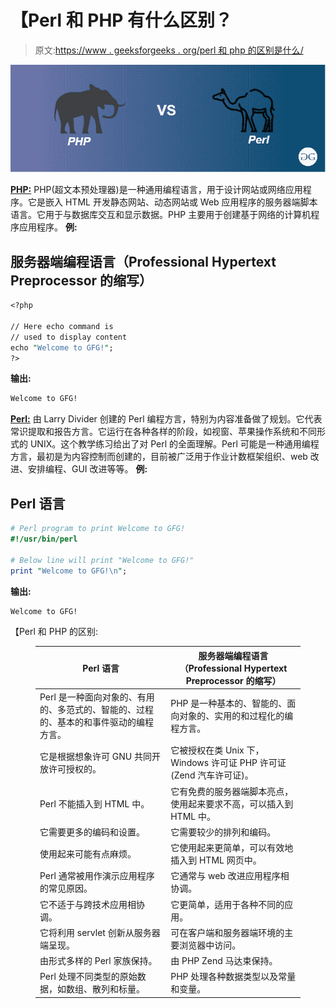 # 【Perl 和 PHP 有什么区别？

> 原文:[https://www . geeksforgeeks . org/perl 和 php 的区别是什么/](https://www.geeksforgeeks.org/what-is-the-difference-between-perl-and-php/)

![](img/b620090a98c133003fed3b732cc68042.png)

[**PHP:**](https://www.geeksforgeeks.org/php-introduction/) PHP(超文本预处理器)是一种通用编程语言，用于设计网站或网络应用程序。它是嵌入 HTML 开发静态网站、动态网站或 Web 应用程序的服务器端脚本语言。它用于与数据库交互和显示数据。PHP 主要用于创建基于网络的计算机程序应用程序。
**例:**

## 服务器端编程语言（Professional Hypertext Preprocessor 的缩写）

```perl
<?php

// Here echo command is
// used to display content
echo "Welcome to GFG!";
?>
```

**输出:**

```perl
Welcome to GFG!

```

[**Perl:**](https://www.geeksforgeeks.org/introduction-to-perl/) 由 Larry Divider 创建的 Perl 编程方言，特别为内容准备做了规划。它代表常识提取和报告方言。它运行在各种各样的阶段，如视窗、苹果操作系统和不同形式的 UNIX。这个教学练习给出了对 Perl 的全面理解。Perl 可能是一种通用编程方言，最初是为内容控制而创建的，目前被广泛用于作业计数框架组织、web 改进、安排编程、GUI 改进等等。
**例:**

## Perl 语言

```perl
# Perl program to print Welcome to GFG!
#!/usr/bin/perl

# Below line will print "Welcome to GFG!"
print "Welcome to GFG!\n";
```

**输出:**

```perl
Welcome to GFG!

```

【Perl 和 PHP 的区别:

<figure class="table">

| Perl 语言 | 服务器端编程语言（Professional Hypertext Preprocessor 的缩写） |
| --- | --- |
| Perl 是一种面向对象的、有用的、多范式的、智能的、过程的、基本的和事件驱动的编程方言。 | PHP 是一种基本的、智能的、面向对象的、实用的和过程化的编程方言。 |
| 它是根据想象许可 GNU 共同开放许可授权的。 | 它被授权在类 Unix 下，Windows 许可证 PHP 许可证(Zend 汽车许可证)。 |
| Perl 不能插入到 HTML 中。 | 它有免费的服务器端脚本亮点，使用起来要求不高，可以插入到 HTML 中。 |
| 它需要更多的编码和设置。 | 它需要较少的排列和编码。 |
| 使用起来可能有点麻烦。 | 它使用起来更简单，可以有效地插入到 HTML 网页中。 |
| Perl 通常被用作演示应用程序的常见原因。 | 它通常与 web 改进应用程序相协调。 |
| 它不适于与跨技术应用相协调。 | 它更简单，适用于各种不同的应用。 |
| 它将利用 servlet 创新从服务器端呈现。 | 可在客户端和服务器端环境的主要浏览器中访问。 |
| 由形式多样的 Perl 家族保持。 | 由 PHP Zend 马达束保持。 |
| Perl 处理不同类型的原始数据，如数组、散列和标量。 | PHP 处理各种数据类型以及常量和变量。 |

</figure>